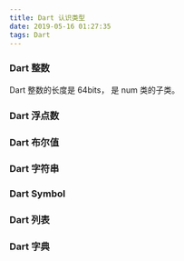 ```yaml
---
title: Dart 认识类型
date: 2019-05-16 01:27:35
tags: Dart
---
```




### Dart 整数


Dart 整数的长度是 64bits， 是 num 类的子类。 

### Dart 浮点数


### Dart 布尔值


### Dart 字符串



### Dart Symbol 


### Dart 列表


### Dart 字典





